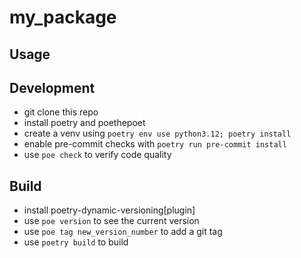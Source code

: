 my_package
==========
## Usage

## Development
* git clone this repo
* install poetry and poethepoet
* create a venv using `poetry env use python3.12; poetry install`
* enable pre-commit checks with `poetry run pre-commit install`
* use `poe check` to verify code quality

## Build
* install poetry-dynamic-versioning[plugin]
* use `poe version` to see the current version
* use `poe tag new_version_number` to add a git tag
* use `poetry build` to build
